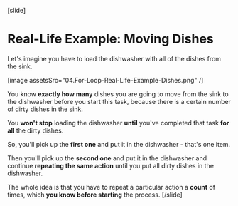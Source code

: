 [slide]
# Real-Life Example: Moving Dishes
Let's imagine you have to load the dishwasher with all of the dishes from the sink.

[image assetsSrc="04.For-Loop-Real-Life-Example-Dishes.png" /]

You know **exactly how many** dishes you are going to move from the sink to the dishwasher before you start this task, because there is a certain number of dirty dishes in the sink.

You **won't stop** loading the dishwasher **until** you've completed that task **for all** the dirty dishes.

So, you'll pick up the **first one** and put it in the dishwasher - that's one item.

Then you'll pick up the **second one** and put it in the dishwasher and continue **repeating the same action** until you put all dirty dishes in the dishwasher.

The whole idea is that you have to repeat a particular action a **count** of times, which **you know before starting** the process.
[/slide]
